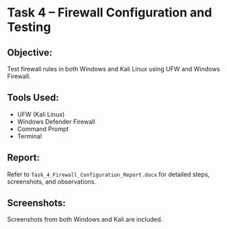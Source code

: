 # Task 4 – Firewall Configuration and Testing

##  Objective:
Test firewall rules in both Windows and Kali Linux using UFW and Windows Firewall.

##  Tools Used:
- UFW (Kali Linux)
- Windows Defender Firewall
- Command Prompt
- Terminal

##  Report:
Refer to `Task_4_Firewall_Configuration_Report.docx` for detailed steps, screenshots, and observations.

##  Screenshots:
Screenshots from both Windows and Kali are included.
